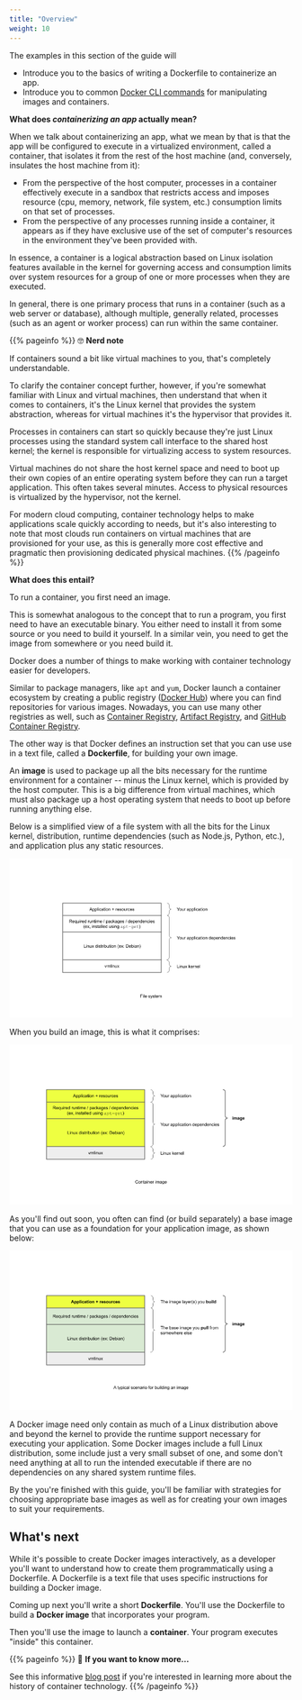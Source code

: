 ```yaml
---
title: "Overview"
weight: 10
---
```


The examples in this section of the guide will

- Introduce you to the basics of writing a Dockerfile to containerize an app.
- Introduce you to common
[Docker CLI commands](https://docs.docker.com/engine/reference/commandline/cli/)
for manipulating images and containers.

**What does *containerizing an app* actually mean?**

When we talk about containerizing an app, what we mean by that is that the app
will be configured to execute in a virtualized environment, called a container,
that isolates it from the rest of the host machine (and, conversely, insulates
the host machine from it):

- From the perspective of the host computer, processes in a container
  effectively execute in a sandbox that restricts access and imposes resource
  (cpu, memory, network, file system, etc.) consumption limits on that set of
  processes.
- From the perspective of any processes running inside a container, it appears
  as if they have exclusive use of the set of computer's resources in the
  environment they've been provided with.

In essence, a container is a logical abstraction based on Linux isolation
features available in the kernel for governing access and consumption limits
over system resources for a group of one or more processes when they are
executed.

In general, there is one primary process that runs in a container
(such as a web server or database), although multiple, generally related,
processes (such as an agent or worker process) can run within the same
container.


<!-- markdownlint-disable --> 
{{% pageinfo %}}
&#x1F913; **Nerd note**

If containers sound a bit like virtual machines to you, that's
completely understandable.

To clarify the container concept further, however, if you're somewhat familiar
with Linux and virtual machines, then understand that when it comes to
containers, it's the Linux kernel that provides the system abstraction, whereas
for virtual machines it's the hypervisor that provides it.

Processes in containers can start so quickly because they're just Linux
processes using the standard system call interface to the shared host kernel;
the kernel is responsible for virtualizing access to system resources.

Virtual machines do not share the host kernel space and need to boot up their
own copies of an entire operating system before they can run a target
application. This often takes several minutes. Access to physical resources is
virtualized by the hypervisor, not the kernel.

For modern cloud computing, container technology helps to make applications
scale quickly according to needs, but it's also interesting to note that most
clouds run containers on virtual machines that are provisioned for your use, as
this is generally more cost effective and pragmatic then provisioning dedicated
physical machines.
{{% /pageinfo %}}
<!-- markdownlint-restore -->

**What does this entail?**

To run a container, you first need an image.

This is somewhat analogous to the concept that to run a program, you first need
to have an executable binary. You either need to install it from some source or
you need to build it yourself. In a similar vein, you need to get the image from
somewhere or you need build it.

Docker does a number of things to make working with container technology
easier for developers.

Similar to package managers, like `apt` and `yum`, Docker launch a container
ecosystem by creating a public registry ([Docker Hub](https://hub.docker.com/))
where you can find repositories for various images. Nowadays, you can use many
other registries as well, such as
[Container Registry](https://cloud.google.com/container-registry),
[Artifact Registry](https://cloud.google.com/artifact-registry/docs/docker/quickstart),
and
[GitHub Container Registry](https://docs.github.com/en/packages/working-with-a-github-packages-registry/working-with-the-container-registry).

The other way is that Docker defines an instruction set that you can use use in
a text file, called a **Dockerfile**, for building your own image.

An **image** is used to package up all the bits necessary for the runtime
environment for a container -- minus the Linux kernel, which is provided by the
host computer. This is a big difference from virtual machines, which must also
package up a host operating system that needs to boot up before running anything
else.

Below is a simplified view of a file system with all the bits for the Linux
kernel, distribution, runtime dependencies (such as Node.js, Python, etc.), and
application plus any static resources.

![file system](file-system.png)

When you build an image, this is what it comprises:

![image](file-system-image.png)

As you'll find out soon, you often can find (or build separately) a base image
that you can use as a foundation for your application image, as shown below:

![image](image-with-base-image.png)

A Docker image need only contain as much of a Linux distribution above and
beyond the kernel to provide the runtime support necessary for executing your
application. Some Docker images include a full Linux distribution, some include
just a very small subset of one, and some don't need anything at all to run the
intended executable if there are no dependencies on any shared system runtime
files.

By the you're finished with this guide, you'll be familiar with strategies
for choosing appropriate base images as well as for creating your own images
to suit your requirements.

## What's next

While it's possible to create Docker images interactively, as a developer you'll
want to understand how to create them programmatically using a Dockerfile. A
Dockerfile is a text file that uses specific instructions for building a Docker
image.

Coming up next you'll write a short **Dockerfile**. You'll use the Dockerfile to
build a
**Docker image** that incorporates your program.

Then you'll use the image to launch a **container**. Your program executes
"inside" this container.

<!-- markdownlint-disable --> 
{{% pageinfo %}}
&#x1F9D0; **If you want to know more...**

See this informative
[blog post](https://blog.aquasec.com/a-brief-history-of-containers-from-1970s-chroot-to-docker-2016)
if you're interested in learning more about the history of container technology.
{{% /pageinfo %}}
<!-- markdownlint-restore -->
